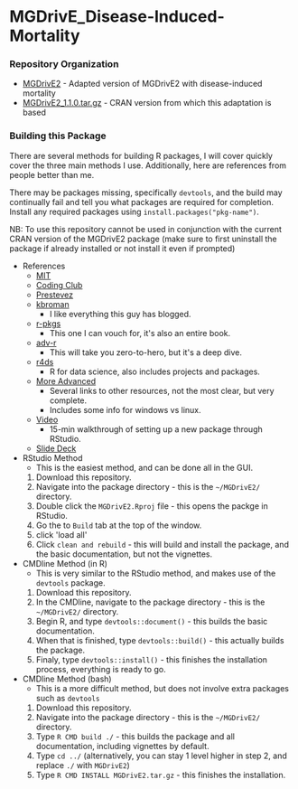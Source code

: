 # MGDrivE_Disease-Induced-Mortality

### Repository Organization

* [MGDrivE2](./MGDrivE2) - Adapted version of MGDrivE2 with disease-induced mortality
* [MGDrivE2_1.1.0.tar.gz](MGDrivE2_1.1.0.tar.gz) - CRAN version from which this adaptation is based

### Building this Package

There are several methods for building R packages, I will cover quickly cover 
the three main methods I use. Additionally, here are references from people better 
than me.  

There may be packages missing, specifically `devtools`, and the build may continually 
fail and tell you what packages are required for completion. Install any required 
packages using `install.packages("pkg-name")`.

NB: To use this repository cannot be used in conjunction with the current CRAN version of the MGDrivE2 package 
(make sure to first uninstall the package if already installed or not install it even if prompted)
* References
  * [MIT](https://web.mit.edu/insong/www/pdf/rpackage_instructions.pdf)
  * [Coding Club](https://ourcodingclub.github.io/tutorials/writing-r-package/)
  * [Prestevez](https://www.prestevez.com/post/r-package-tutorial/)
  * [kbroman](https://kbroman.org/pkg_primer/pages/build.html)
    * I like everything this guy has blogged.
  * [r-pkgs](https://r-pkgs.org/index.html)
    * This one I can vouch for, it's also an entire book. 
  * [adv-r](https://adv-r.hadley.nz/)
    * This will take you zero-to-hero, but it's a deep dive.
  * [r4ds](https://r4ds.had.co.nz/index.html)
    * R for data science, also includes projects and packages.
  * [More Advanced](https://support.rstudio.com/hc/en-us/articles/200486488-Developing-Packages-with-the-RStudio-IDE)
    * Several links to other resources, not the most clear, but very complete.
    * Includes some info for windows vs linux.
  * [Video](https://www.youtube.com/watch?v=79s3z0gIuFU)
    * 15-min walkthrough of setting up a new package through RStudio.
  * [Slide Deck](https://johnmuschelli.com/smi_2019/index.html#1)
* RStudio Method
  * This is the easiest method, and can be done all in the GUI.
  1. Download this repository.
  2. Navigate into the package directory - this is the `~/MGDrivE2/` directory.
  3. Double click the `MGDrivE2.Rproj` file - this opens the packge in RStudio.
  4. Go the to `Build` tab at the top of the window.
  5. click 'load all'
  6. Click `clean and rebuild` - this will build and install the package, and the 
    basic documentation, but not the vignettes.
* CMDline Method (in R)
  * This is very similar to the RStudio method, and makes use of the `devtools` package.
  1. Download this repository.
  2. In the CMDline, navigate to the package directory  - this is the `~/MGDrivE2/` directory.
  3. Begin R, and type `devtools::document()` - this builds the basic documentation.
  4. When that is finished, type `devtools::build()` - this actually builds the package.
  5. Finaly, type `devtools::install()` - this finishes the installation process, 
    everything is ready to go.
* CMDline Method (bash)
  * This is a more difficult method, but does not involve extra packages such as `devtools`
  1. Download this repository.
  2. Navigate into the package directory - this is the `~/MGDrivE2/` directory.
  3. Type `R CMD build ./` - this builds the package and all documentation, including 
    vignettes by default.
  4. Type `cd ../` (alternatively, you can stay 1 level higher in step 2, and replace 
    `./` with `MGDrivE2`)
  5. Type `R CMD INSTALL MGDrivE2.tar.gz` - this finishes the installation.
